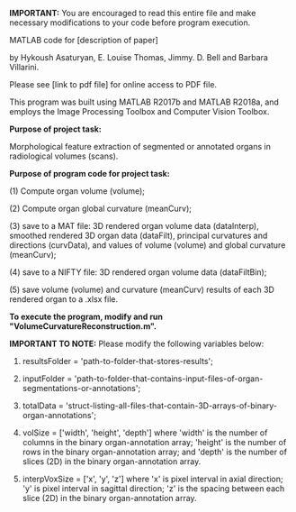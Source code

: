 **IMPORTANT:** You are encouraged to read this entire file and make necessary modifications to your code before program execution.

MATLAB code for [description of paper]

by Hykoush Asaturyan, E. Louise Thomas, Jimmy. D. Bell and Barbara Villarini.

Please see [link to pdf file] for online access to PDF file.

This program was built using MATLAB R2017b and MATLAB R2018a, and employs the Image Processing Toolbox and Computer Vision Toolbox.

**Purpose of project task:** 

Morphological feature extraction of segmented or annotated organs in radiological volumes (scans).

**Purpose of program code for project task:** 

(1) Compute organ volume (volume);

(2) Compute organ global curvature (meanCurv); 

(3) save to a MAT file: 3D rendered organ volume data (dataInterp), smoothed rendered 3D organ data (dataFilt), principal curvatures and directions (curvData), and values of volume (volume) and global curvature (meanCurv);

(4) save to a NIFTY file: 3D rendered organ volume data (dataFiltBin); 

(5) save volume (volume) and curvature (meanCurv) results of each 3D rendered organ to a .xlsx file.

**To execute the program, modify and run "VolumeCurvatureReconstruction.m".**

**IMPORTANT TO NOTE:** Please modify the following variables below:

1) resultsFolder = 'path-to-folder-that-stores-results';

2) inputFolder = 'path-to-folder-that-contains-input-files-of-organ-segmentations-or-annotations';

3) totalData = 'struct-listing-all-files-that-contain-3D-arrays-of-binary-organ-annotations';

4) volSize = ['width', 'height', 'depth'] where 'width' is the number of columns in the binary organ-annotation array; 'height' is the number of rows in the binary organ-annotation array; and 'depth' is the number of slices (2D) in the binary organ-annotation array.

5) interpVoxSize = ['x', 'y', 'z'] where 'x' is pixel interval in axial direction; 'y' is pixel interval in sagittal direction; 'z' is the spacing between each slice (2D) in the binary organ-annotation array.
